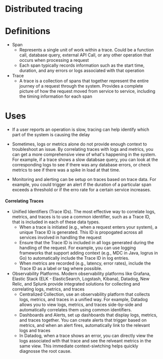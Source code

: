 # Distributed tracing
# Definitions
 - Span 
    - Represents a single unit of work within a trace. Could be a function call, database query, external API Call, or any other operation that occurs when processing a request
    - Each span typically records information such as the start time, duration, and any errors or logs associated with that operation
 - Trace
    - A trace is a collection of spans that together represent the entire journey of a request through the system. Provides a complete picture of how the request moved from service to service, including the timing information for each span

# Uses
 - If a user reports an operation is slow, tracing can help identify which part of the system is causing the delay

 - Sometimes, logs or metrics alone do not provide enough context to troubleshoot an issue. By correlating traces with logs and metrics, you can get a more comprehensive view of what's happening in the system. For example, if a trace shows a slow databsae query, you can look at the corresponding logs to see if there was any database errors, or check metrics to see if there was a spike in load at that time.

 - Monitoring and alerting can be setup on traces based on trace data. For example, you could trigger an alert if the duration of a particular span exceeds a threshold or if the erro rate for a certain service increases.

 #### Correlating Traces
  - Unified Identifiers (Trace IDs). The most effective way to correlate logs, metrics, and traces is to use a common identifier, such as a Trace ID, that is included in each of these data types. 
    - When a trace is initiated (e.g., when a request enters your system), a unique Trace ID is generated. This ID is propogated across all services involved in handling the request
    - Ensure that the Trace ID is included in all logs generated during the handling of the request. For example, you can use logging frameworks that support adding context (e.g., MDC in Java, logrus in Go) to automatically include the Trace ID in log entries.
    - When metrics are recorded (e.g., latency, error rates), include the Trace ID as a label or tag where possible.
 - Observability Platforms. Modern observability platforms like Grafana, Elastic Stack (ELK - ElasticSearch, Logstash, Kibana), Datadog, New Relic, and Splunk provide integrated solutions for collecting and correlating logs, metrics, and traces
    - Centralized Collection, use an observability platform that collects logs, metrics, and traces in a unified way. For example, Datadog allows you to view logs, metrics, and traces side-by-side and automatically correlates them using common identifiers.
    - Dashboards and Alerts, set up dashboards that display logs, metrics, and traces together. You can create alerts that trigger based on metrics, and when an alert fires, automatically link to the relevant logs and traces
    - In Datadog, when a trace shows an error, you can directly view the logs associated with that trace and see the relveant metrics in the same view. This immediate context-siwtching helps quickly diagnosse the root cause.

